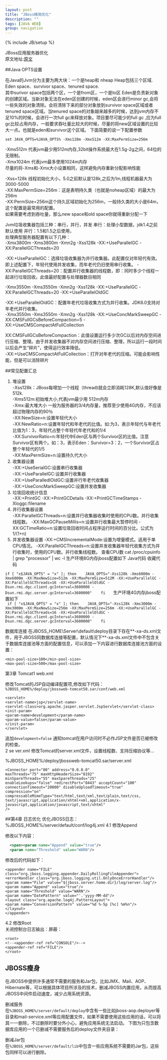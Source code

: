 ```yaml
---
layout: post
title: "JBoss精简优化"
description: ""
tags: [JAVA WEB]
group: navigation
---
```

{% include JB/setup %}  

JBoss应用服务器优化  
原文地址:[原文](http://wangtong40.iteye.com/blog/737235)


##Java OPTS设置


在Java的Jvm分为主要为两大块：一个是heap和 nheap
Heap包括三个区域. Eden space、survivor space、tenured space.  
其中surivor space包括两个区，一个是from区，一个是to区
Eden是负责新对象的创建区域。当新对象无法在eden区创建的时候，eden区会进行minor gc,会将一些失效的对象清除。会将清除下来的部分对象放到survivor space区域或者tenured space区域。当tenured space的对象越来越多的时候，达到jvm内存不足10%的时候，会进行一次full gc来释放对象。项目要尽可能少的full gc ,应为full gc比较占用内存，一般要求吞吐量比较大的时候，尽量的将new区域设置的比较大一点。也就是eden和survivor这个区域。
下面简要的说一下配置参数

    set JAVA_OPTS=%JAVA_OPTS% -Xms128m -Xmx512m -XX:MaxPermSize=256m

-Xms512m 代表jvm最少用512m内存,32bit操作系统最大在1.5g-2g之间，64位的无限制。  
-Xmx1024m 代表jvm最多使用1024m内存  
尽量的将-Xms和-Xmx大小设置相同，这样避免内存重新分配影响性能

-Xss=128k 线程初始化大小，5.0之前默认是128k,之后为1m,线程机器最大为3000-5000  
-XX:MaxPermSize=256m：这是表明持久类（也就是noheap区域）的最大为256m  
-XX:PermSize=256m这个持久区域初始化为256m，一般持久类的大小是64m，这个配置是最常用的配置。  
如果需要考虑到吞吐量，那么new space和old space你就得重新分配一下

Jvm垃圾收集器包括三种：串行，并行，并发
串行：处理小型数据，jdk1.4之前默认使用
并行：1.5和1.5之后使用，  
处理典型服务器配置有以下几种：  
-Xmx3800m -Xms3800m -Xmn2g -Xss128k -XX:+UseParallelGC -XX:ParallelGCThreads=20  

-XX:+UseParallelGC：选择垃圾收集器为并行收集器。此配置仅对年轻代有效。即上述配置下，年轻代使用并发收集，而年老代仍旧使用串行收集。
-XX:ParallelGCThreads=20：配置并行收集器的线程数，即：同时多少个线程一起进行垃圾回收。此值最好配置与处理器数目相同  
  
-Xmx3550m -Xms3550m -Xmn2g -Xss128k -XX:+UseParallelGC -XX:ParallelGCThreads=20 -XX:+UseParallelOldGC  
 
-XX:+UseParallelOldGC：配置年老代垃圾收集方式为并行收集。JDK6.0支持对年老代并行收集。  
-Xmx3550m -Xms3550m -Xmn2g -Xss128k -XX:+UseConcMarkSweepGC -XX:CMSFullGCsBeforeCompaction=5 -XX:+UseCMSCompactAtFullCollection  

XX:CMSFullGCsBeforeCompaction：此值设置运行多少次GC以后对内存空间进行压缩、整理。由于并发收集器不对内存空间进行压缩、整理，所以运行一段时间以后会产生“碎片”，使得运行效率降低。  
-XX:+UseCMSCompactAtFullCollection：打开对年老代的压缩。可能会影响性能，但是可以消除碎片  

##常见配置汇总

1. 堆设置  
-Xss128k：JBoss每增加一个线程（thread)就会立即消耗128K,默认值好像是512k.  
-Xms512m:初始堆大小,代表jvm最少用 512m内存  
-Xmx:最大堆大小 一般为服务器的3/4内存量，推荐至少使用4G内存，不应该超过物理内存的90％  
-XX:NewSize=n:设置年轻代大小  
-XX:NewRatio=n:设置年轻代和年老代的比值。如:为3，表示年轻代与年老代比值为1：3，年轻代占整个年轻代年老代和的1/4  
-XX:SurvivorRatio=n:年轻代中Eden区与两个Survivor区的比值。注意Survivor区有两个。如：3，表示Eden：Survivor=3：2，一个Survivor区占整个年轻代的1/5  
-XX:MaxPermSize=n:设置持久代大小
2. 收集器设置  
-XX:+UseSerialGC:设置串行收集器  
-XX:+UseParallelGC:设置并行收集器  
-XX:+UseParalledlOldGC:设置并行年老代收集器  
-XX:+UseConcMarkSweepGC:设置并发收集器  
3. 垃圾回收统计信息  
-XX:+PrintGC
-XX:+PrintGCDetails
-XX:+PrintGCTimeStamps
-Xloggc:filename
4. 并行收集器设置  
-XX:ParallelGCThreads=n:设置并行收集器收集时使用的CPU数。并行收集线程数。
-XX:MaxGCPauseMillis=n:设置并行收集最大暂停时间
-XX:GCTimeRatio=n:设置垃圾回收时间占程序运行时间的百分比。公式为1/(1+n)
5. 并发收集器设置
-XX:+CMSIncrementalMode:设置为增量模式。适用于单CPU情况。
-XX:ParallelGCThreads=n:设置并发收集器年轻代收集方式为并行收集时，使用的CPU数。并行收集线程数。
查看CPU数
cat /proc/cpuinfo | grep "processor" | wc -l
生产环境8G内存jboss配置如下
Java代码  收藏代码

`
    if [ "x$JAVA_OPTS" = "x" ]; then   
       JAVA_OPTS="-Xss128k -Xms6000m -Xmx6000m -XX:MaxNewSize=512m -XX:MaxPermSize=512M -XX:+UseParallelGC -XX:ParallelGCThreads=16 -XX:+UseParallelOldGC -Dsun.rmi.dgc.client.gcInterval=3600000 -Dsun.rmi.dgc.server.gcInterval=3600000"   
    fi   
`
生产环境4G内存jboss配置如下  
` 
    if [ "x$JAVA_OPTS" = "x" ]; then   
       JAVA_OPTS="-Xss128k -Xms3000m -Xmx3000m -XX:MaxNewSize=256m -XX:MaxPermSize=256m -XX:+UseParallelGC -XX:ParallelGCThreads=16 -XX:+UseParallelOldGC -Dsun.rmi.dgc.client.gcInterval=3600000 -Dsun.rmi.dgc.server.gcInterval=3600000"   
    fi
`

数据库连接
在JBOSS_HOME\Server\default\deploy目录下存在**-xa-ds.xml文件，用于JBOSS同数据库连接等配置，默认情况下**-xa-ds.xml文件中不包含关于数据库连接池等方面的配置信息，可以添加一下内容进行数据库连接池方面的设置：

    <min-pool-size>100</min-pool-size>   
    <max-pool-size>500</max-pool-size>    

第3章 Tomcat1 web.xml

修改Tomcat的JSP自动编译配置项,修改如下代码：
`%JBOSS_HOME%/deploy/jbossweb-tomcat50.sar/conf/web.xml`  

    <servlet>  
    <servlet-name>jsp</servlet-name>  
    <servlet-class>org.apache.jasper.servlet.JspServlet</servlet-class>  
    <init-param>  
    <param-name>development</param-name>  
    <param-value>false</param-value>  
    </init-param>  
    </servlet>

追加`development=false`
通知tomcat在用户访问时不必作JSP文件是否已被修改的检查。  
2 se    ver.xml
修改Tomcat的server.xml文件，设置线程数、支持压缩协议等…


%JBOSS_HOME%/deploy/jbossweb-tomcat50.sar/server.xml

	<Connector port="80" address="0.0.0.0"  
    maxThreads="75" maxHttpHeaderSize="8192"  
    minSpareThreads="55" maxSpareThreads="25"  
    enableLookups="false" redirectPort="8443" acceptCount="100"  
    connectionTimeout="20000" disableUploadTimeout="true"  
    compression="on" compressableMimeType="text/html,text/xml,text/plain,text/css,  
    text/javascript,application/xhtml+xml,application/x-javascript,application/javascript,text/xhtml"  
    />  

 


##第4章    日志优化
优化JBOSS日志：%JBOSS_HOME%/server/default/conf/log4j.xml
4.1    修改Append

修改以下内容：
```XML
  <span><param name="Append" value="true"/>
  <param name="Threshold" value="WARN"/>
```

修改后的代码如下：

    <appender name="FILE" class="org.jboss.logging.appender.DailyRollingFileAppender">  
    <errorHandler class="org.jboss.logging.util.OnlyOnceErrorHandler"/>  
    <param name="File" value="${jboss.server.home.dir}/log/server.log"/>  
    <param name="Append" value="true"/>  
    <param name="Threshold" value="WARN"/>  
    <param name="DatePattern" value="'.'yyyy-MM-dd"/>  
    <layout class="org.apache.log4j.PatternLayout">  
    <param name="ConversionPattern" value="%d %-5p [%c] %m%n"/>  
    </layout>  
    </appender> 

4.2    修改Root  
	关闭控制台日志输出：屏蔽：<appender-ref ref="CONSOLE"/>

    <root>  
    <!--<appender-ref ref="CONSOLE"/>-->  
    <appender-ref ref="FILE"/>  
    </root>  


## JBOSS瘦身  
在JBOSS中提供许多通常不需要的服务和Jar包，比如JMX、Mail、AOP、Hibernate等，可以根据具体项目所涉及的技术，删减JBOSS内置应用，从而提高JBOSS中间件启动速度，减少占用系统资源。


 删减服务  
在`%JBOSS_HOME%/server/default/deploy`中含有一些比如jboss-aop.deployer等目录和mail-service.xml等应用配置文件，如果不需要使用这些应用的话，可以将其一一删除，不过删除时要分外小心，避免应用系统无法启动。
下图为只包含数据库应用的一个已删减不需要服务后的deploy文件夹目录：
 
删减Jar包  
在`%JBOSS_HOME%/server/default/lib`中包含一些应用系统不需要的Jar包，这些包同样可以进行删除。
